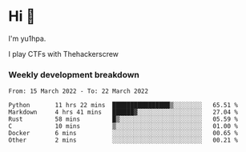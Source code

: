 # Hi 👋

I'm yu1hpa.

I play CTFs with Thehackerscrew

### Weekly development breakdown

<!--START_SECTION:waka-->

```text
From: 15 March 2022 - To: 22 March 2022

Python       11 hrs 22 mins  ████████████████▒░░░░░░░░   65.51 %
Markdown     4 hrs 41 mins   ██████▓░░░░░░░░░░░░░░░░░░   27.04 %
Rust         58 mins         █▒░░░░░░░░░░░░░░░░░░░░░░░   05.59 %
C            10 mins         ▒░░░░░░░░░░░░░░░░░░░░░░░░   01.00 %
Docker       6 mins          ░░░░░░░░░░░░░░░░░░░░░░░░░   00.65 %
Other        2 mins          ░░░░░░░░░░░░░░░░░░░░░░░░░   00.21 %
```

<!--END_SECTION:waka-->

